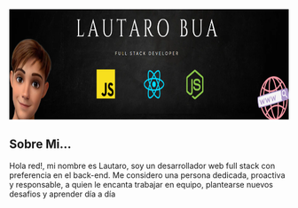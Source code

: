 <p align="right">
  <img height="200" src="./assets/yo.PNG" />
</p>

## Sobre Mi...
Hola red!, mi nombre es Lautaro, soy un desarrollador web full stack con preferencia en el back-end. Me considero una persona dedicada, proactiva y responsable, a quien le encanta trabajar en equipo, plantearse nuevos desafios y aprender día a día
